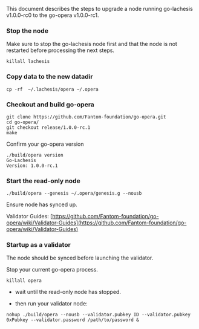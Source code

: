This document describes the steps to upgrade a node running go-lachesis v1.0.0-rc0 to the go-opera v1.0.0-rc1.

### Stop the node

Make sure to stop the go-lachesis node first and that the node is not restarted before processing the next steps.

```shell script
killall lachesis
```

### Copy data to the new datadir

```shell script
cp -rf  ~/.lachesis/opera ~/.opera
```

### Checkout and build go-opera

```shell script
git clone https://github.com/Fantom-foundation/go-opera.git
cd go-opera/
git checkout release/1.0.0-rc.1
make
```

Confirm your go-opera version

```
./build/opera version
Go-Lachesis
Version: 1.0.0-rc.1
```

### Start the read-only node

```shell script
./build/opera --genesis ~/.opera/genesis.g --nousb
```

Ensure node has synced up.

Validator Guides: [https://github.com/Fantom-foundation/go-opera/wiki/Validator-Guides](https://github.com/Fantom-foundation/go-opera/wiki/Validator-Guides)

### Startup as a validator

The node should be synced before launching the validator.

Stop your current go-opera process.

```shell script
killall opera
```

- wait until the read-only node has stopped.

- then run your validator node:

```shell script
nohup ./build/opera --nousb --validator.pubkey ID --validator.pubkey 0xPubkey --validator.password /path/to/password &
```
